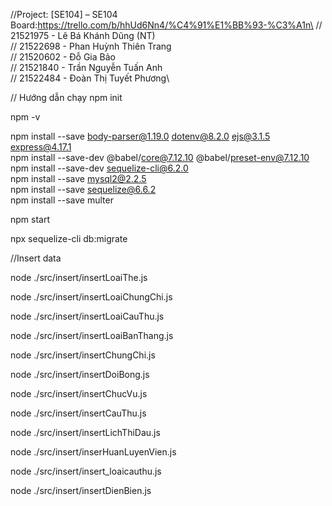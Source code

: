 //Project: [SE104] – SE104 Board:https://trello.com/b/hhUd6Nn4/%C4%91%E1%BB%93-%C3%A1n\
// 21521975 - Lê Bá Khánh Dũng (NT)\
// 21522698 - Phan Huỳnh Thiên Trang\
// 21520602 - Đỗ Gia Bảo\
// 21521840 - Trần Nguyễn Tuấn Anh\
// 21522484 - Đoàn Thị Tuyết Phương\





// Hướng dẫn chạy
npm init

npm -v

npm install --save body-parser@1.19.0 dotenv@8.2.0 ejs@3.1.5 express@4.17.1\
npm install --save-dev @babel/core@7.12.10 @babel/preset-env@7.12.10\
npm install --save-dev sequelize-cli@6.2.0\
npm install --save mysql2@2.2.5\
npm install --save sequelize@6.6.2\
npm install --save multer

npm start

npx sequelize-cli db:migrate

//Insert data

node ./src/insert/insertLoaiThe.js

node ./src/insert/insertLoaiChungChi.js

node ./src/insert/insertLoaiCauThu.js

node ./src/insert/insertLoaiBanThang.js

node ./src/insert/insertChungChi.js

node ./src/insert/insertDoiBong.js

node ./src/insert/insertChucVu.js

node ./src/insert/insertCauThu.js

node ./src/insert/insertLichThiDau.js

node ./src/insert/inserHuanLuyenVien.js

node ./src/insert/insert_loaicauthu.js

node ./src/insert/insertDienBien.js

